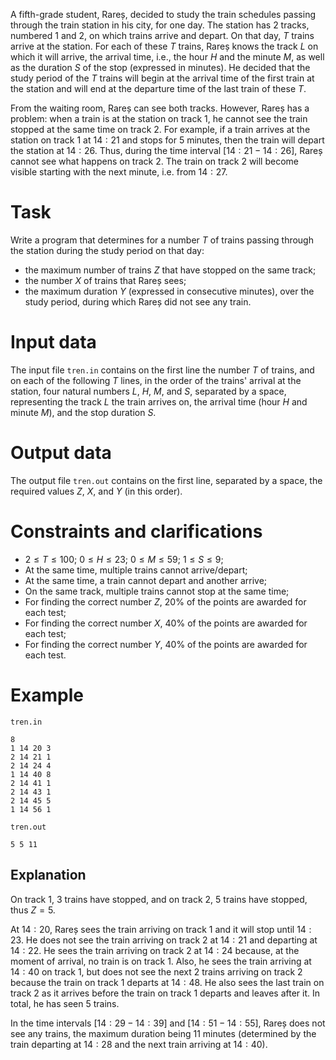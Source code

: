 A fifth-grade student, Rareș, decided to study the train schedules passing through the train station in his city, for one day. The station has $2$ tracks, numbered $1$ and $2$, on which trains arrive and depart. On that day, $T$ trains arrive at the station. For each of these $T$ trains, Rareș knows the track $L$ on which it will arrive, the arrival time, i.e., the hour $H$ and the minute $M$, as well as the duration $S$ of the stop (expressed in minutes). He decided that the study period of the $T$ trains will begin at the arrival time of the first train at the station and will end at the departure time of the last train of these $T$.

From the waiting room, Rareș can see both tracks. However, Rareș has a problem: when a train is at the station on track $1$, he cannot see the train stopped at the same time on track $2$. For example, if a train arrives at the station on track $1$ at $14:21$ and stops for $5$ minutes, then the train will depart the station at $14:26$. Thus, during the time interval [$14:21-14:26$], Rareș cannot see what happens on track $2$. The train on track $2$ will become visible starting with the next minute, i.e. from $14:27$.

# Task

Write a program that determines for a number $T$ of trains passing through the station during the study period on that day:

* the maximum number of trains $Z$ that have stopped on the same track;
* the number $X$ of trains that Rareș sees;
* the maximum duration $Y$ (expressed in consecutive minutes), over the study period, during which Rareș did not see any train.

# Input data

The input file `tren.in` contains on the first line the number $T$ of trains, and on each of the following $T$ lines, in the order of the trains' arrival at the station, four natural numbers $L$, $H$, $M$, and $S$, separated by a space, representing the track $L$ the train arrives on, the arrival time (hour $H$ and minute $M$), and the stop duration $S$.

# Output data

The output file `tren.out` contains on the first line, separated by a space, the required values $Z$, $X$, and $Y$ (in this order).

# Constraints and clarifications

* $2 \leq T \leq 100$; $0 \leq H \leq 23$; $0 \leq M \leq 59$; $1 \leq S \leq 9$;
* At the same time, multiple trains cannot arrive/depart;
* At the same time, a train cannot depart and another arrive;
* On the same track, multiple trains cannot stop at the same time;
* For finding the correct number $Z$, 20% of the points are awarded for each test;
* For finding the correct number $X$, 40% of the points are awarded for each test;
* For finding the correct number $Y$, 40% of the points are awarded for each test.

# Example

`tren.in`
```
8
1 14 20 3
2 14 21 1
2 14 24 4
1 14 40 8
2 14 41 1
2 14 43 1
2 14 45 5
1 14 56 1
```

`tren.out`
```
5 5 11
```

## Explanation

On track $1$, $3$ trains have stopped, and on track $2$, $5$ trains have stopped, thus $Z = 5$.

At $14:20$, Rareș sees the train arriving on track $1$ and it will stop until $14:23$. He does not see the train arriving on track $2$ at $14:21$ and departing at $14:22$. He sees the train arriving on track $2$ at $14:24$ because, at the moment of arrival, no train is on track $1$. Also, he sees the train arriving at $14:40$ on track $1$, but does not see the next $2$ trains arriving on track $2$ because the train on track $1$ departs at $14:48$. He also sees the last train on track $2$ as it arrives before the train on track $1$ departs and leaves after it. In total, he has seen $5$ trains.

In the time intervals [$14:29-14:39$] and [$14:51-14:55$], Rareș does not see any trains, the maximum duration being $11$ minutes (determined by the train departing at $14:28$ and the next train arriving at $14:40$).